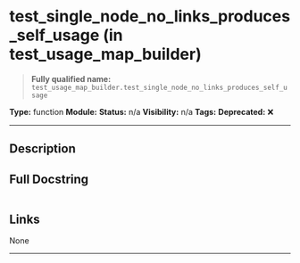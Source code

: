 # test_single_node_no_links_produces_self_usage (in test_usage_map_builder)
> **Fully qualified name:** `test_usage_map_builder.test_single_node_no_links_produces_self_usage`

**Type:** function
**Module:** 
**Status:** n/a
**Visibility:** n/a
**Tags:** 
**Deprecated:** ❌

---

## Description


## Full Docstring
```

```

## Links
None

---
